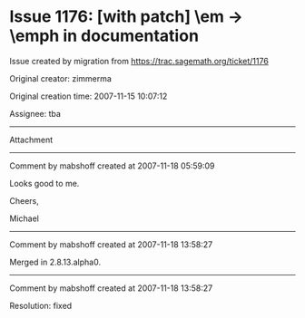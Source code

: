 # Issue 1176: [with patch] \em -> \emph in documentation

Issue created by migration from https://trac.sagemath.org/ticket/1176

Original creator: zimmerma

Original creation time: 2007-11-15 10:07:12

Assignee: tba




---

Attachment


---

Comment by mabshoff created at 2007-11-18 05:59:09

Looks good to me.

Cheers,

Michael


---

Comment by mabshoff created at 2007-11-18 13:58:27

Merged in 2.8.13.alpha0.


---

Comment by mabshoff created at 2007-11-18 13:58:27

Resolution: fixed
